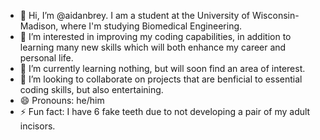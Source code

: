 - 👋 Hi, I’m @aidanbrey. I am a student at the University of Wisconsin-Madison, where I'm studying Biomedical Engineering.
- 👀 I’m interested in improving my coding capabilities, in addition to learning many new skills which will both enhance my career and personal life.
- 🌱 I’m currently learning nothing, but will soon find an area of interest.
- 💞️ I’m looking to collaborate on projects that are benficial to essential coding skills, but also entertaining.
- 😄 Pronouns: he/him
- ⚡ Fun fact: I have 6 fake teeth due to not developing a pair of my adult incisors.

<!---
aidanbrey/aidanbrey is a ✨ special ✨ repository because its `README.md` (this file) appears on your GitHub profile.
You can click the Preview link to take a look at your changes.
--->
